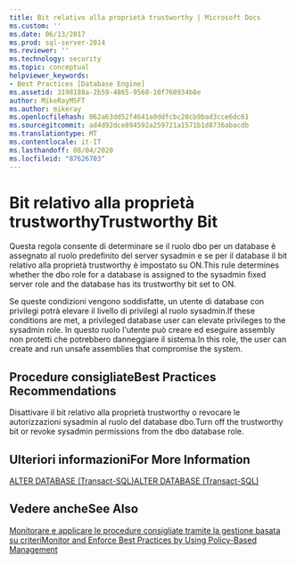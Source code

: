 ```yaml
---
title: Bit relativo alla proprietà trustworthy | Microsoft Docs
ms.custom: ''
ms.date: 06/13/2017
ms.prod: sql-server-2014
ms.reviewer: ''
ms.technology: security
ms.topic: conceptual
helpviewer_keywords:
- Best Practices [Database Engine]
ms.assetid: 3198188a-2b59-4865-9560-10f760934b8e
author: MikeRayMSFT
ms.author: mikeray
ms.openlocfilehash: 062a63dd52f4641a0ddfcbc20cb9bad3cce6dc61
ms.sourcegitcommit: ad4d92dce894592a259721a1571b1d8736abacdb
ms.translationtype: MT
ms.contentlocale: it-IT
ms.lasthandoff: 08/04/2020
ms.locfileid: "87626703"
---
```

# <a name="trustworthy-bit"></a><span data-ttu-id="9331b-102">Bit relativo alla proprietà trustworthy</span><span class="sxs-lookup"><span data-stu-id="9331b-102">Trustworthy Bit</span></span>
  <span data-ttu-id="9331b-103">Questa regola consente di determinare se il ruolo dbo per un database è assegnato al ruolo predefinito del server sysadmin e se per il database il bit relativo alla proprietà trustworthy è impostato su ON.</span><span class="sxs-lookup"><span data-stu-id="9331b-103">This rule determines whether the dbo role for a database is assigned to the sysadmin fixed server role and the database has its trustworthy bit set to ON.</span></span>  
  
 <span data-ttu-id="9331b-104">Se queste condizioni vengono soddisfatte, un utente di database con privilegi potrà elevare il livello di privilegi al ruolo sysadmin.</span><span class="sxs-lookup"><span data-stu-id="9331b-104">If these conditions are met, a privileged database user can elevate privileges to the sysadmin role.</span></span> <span data-ttu-id="9331b-105">In questo ruolo l'utente può creare ed eseguire assembly non protetti che potrebbero danneggiare il sistema.</span><span class="sxs-lookup"><span data-stu-id="9331b-105">In this role, the user can create and run unsafe assemblies that compromise the system.</span></span>  
  
## <a name="best-practices-recommendations"></a><span data-ttu-id="9331b-106">Procedure consigliate</span><span class="sxs-lookup"><span data-stu-id="9331b-106">Best Practices Recommendations</span></span>  
 <span data-ttu-id="9331b-107">Disattivare il bit relativo alla proprietà trustworthy o revocare le autorizzazioni sysadmin al ruolo del database dbo.</span><span class="sxs-lookup"><span data-stu-id="9331b-107">Turn off the trustworthy bit or revoke sysadmin permissions from the dbo database role.</span></span>  
  
## <a name="for-more-information"></a><span data-ttu-id="9331b-108">Ulteriori informazioni</span><span class="sxs-lookup"><span data-stu-id="9331b-108">For More Information</span></span>  
 [<span data-ttu-id="9331b-109">ALTER DATABASE &#40;Transact-SQL&#41;</span><span class="sxs-lookup"><span data-stu-id="9331b-109">ALTER DATABASE &#40;Transact-SQL&#41;</span></span>](/sql/t-sql/statements/alter-database-transact-sql)  
  
## <a name="see-also"></a><span data-ttu-id="9331b-110">Vedere anche</span><span class="sxs-lookup"><span data-stu-id="9331b-110">See Also</span></span>  
 [<span data-ttu-id="9331b-111">Monitorare e applicare le procedure consigliate tramite la gestione basata su criteri</span><span class="sxs-lookup"><span data-stu-id="9331b-111">Monitor and Enforce Best Practices by Using Policy-Based Management</span></span>](monitor-and-enforce-best-practices-by-using-policy-based-management.md)  
  
  

